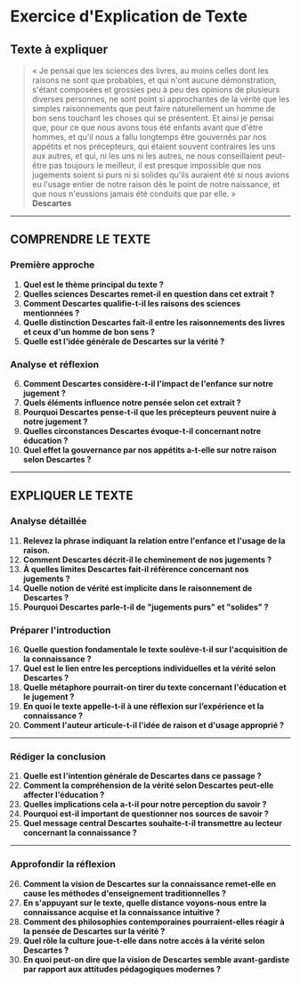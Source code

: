# Exercice d'Explication de Texte

## Texte à expliquer

> « Je pensai que les sciences des livres, au moins celles dont les raisons ne sont que probables, et qui n'ont aucune démonstration, s'étant composées et grossies peu à peu des opinions de plusieurs diverses personnes, ne sont point si approchantes de la vérité que les simples raisonnements que peut faire naturellement un homme de bon sens touchant les choses qui se présentent. Et ainsi je pensai que, pour ce que nous avons tous été enfants avant que d'être hommes, et qu'il nous a fallu longtemps être gouvernés par nos appétits et nos précepteurs, qui étaient souvent contraires les uns aux autres, et qui, ni les uns ni les autres, ne nous conseillaient peut-être pas toujours le meilleur, il est presque impossible que nos jugements soient si purs ni si solides qu'ils auraient été si nous avions eu l'usage entier de notre raison dès le point de notre naissance, et que nous n'eussions jamais été conduits que par elle. »  
> **Descartes**

---

## COMPRENDRE LE TEXTE

### Première approche

1. **Quel est le thème principal du texte ?**
2. **Quelles sciences Descartes remet-il en question dans cet extrait ?**
3. **Comment Descartes qualifie-t-il les raisons des sciences mentionnées ?**
4. **Quelle distinction Descartes fait-il entre les raisonnements des livres et ceux d'un homme de bon sens ?**
5. **Quelle est l'idée générale de Descartes sur la vérité ?**

### Analyse et réflexion

6. **Comment Descartes considère-t-il l'impact de l'enfance sur notre jugement ?**
7. **Quels éléments influence notre pensée selon cet extrait ?**
8. **Pourquoi Descartes pense-t-il que les précepteurs peuvent nuire à notre jugement ?**
9. **Quelles circonstances Descartes évoque-t-il concernant notre éducation ?**
10. **Quel effet la gouvernance par nos appétits a-t-elle sur notre raison selon Descartes ?**

---

## EXPLIQUER LE TEXTE

### Analyse détaillée

11. **Relevez la phrase indiquant la relation entre l'enfance et l'usage de la raison.**
12. **Comment Descartes décrit-il le cheminement de nos jugements ?**
13. **À quelles limites Descartes fait-il référence concernant nos jugements ?**
14. **Quelle notion de vérité est implicite dans le raisonnement de Descartes ?**
15. **Pourquoi Descartes parle-t-il de "jugements purs" et "solides" ?**

### Préparer l'introduction

16. **Quelle question fondamentale le texte soulève-t-il sur l'acquisition de la connaissance ?**
17. **Quel est le lien entre les perceptions individuelles et la vérité selon Descartes ?**
18. **Quelle métaphore pourrait-on tirer du texte concernant l'éducation et le jugement ?**
19. **En quoi le texte appelle-t-il à une réflexion sur l’expérience et la connaissance ?**
20. **Comment l'auteur articule-t-il l'idée de raison et d'usage approprié ?**

---

### Rédiger la conclusion

21. **Quelle est l'intention générale de Descartes dans ce passage ?**
22. **Comment la compréhension de la vérité selon Descartes peut-elle affecter l'éducation ?**
23. **Quelles implications cela a-t-il pour notre perception du savoir ?**
24. **Pourquoi est-il important de questionner nos sources de savoir ?**
25. **Quel message central Descartes souhaite-t-il transmettre au lecteur concernant la connaissance ?**

---

### Approfondir la réflexion

26. **Comment la vision de Descartes sur la connaissance remet-elle en cause les méthodes d'enseignement traditionnelles ?**
27. **En s'appuyant sur le texte, quelle distance voyons-nous entre la connaissance acquise et la connaissance intuitive ?**
28. **Comment des philosophies contemporaines pourraient-elles réagir à la pensée de Descartes sur la vérité ?**
29. **Quel rôle la culture joue-t-elle dans notre accès à la vérité selon Descartes ?**
30. **En quoi peut-on dire que la vision de Descartes semble avant-gardiste par rapport aux attitudes pédagogiques modernes ?**